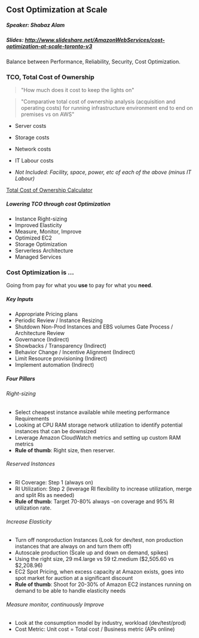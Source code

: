 ## Cost Optimization at Scale
##### Speaker: Shabaz Alam
##### Slides: http://www.slideshare.net/AmazonWebServices/cost-optimization-at-scale-toronto-v3

Balance between Performance, Reliability, Security, Cost Optimization.

### **TCO**, Total Cost of Ownership

> "How much does it cost to keep the lights on"



> "Comparative total cost of ownership analysis (acquisition and operating costs) for running infrastructure environment end to end on premises vs on AWS"

- Server costs
- Storage costs
- Network costs
- IT Labour costs

- *Not Included: Facility, space, power, etc of each of the above (minus IT Labour)*

[Total Cost of Ownership Calculator](https://awstcocalculator.com)

##### Lowering TCO through cost Optimization
- Instance Right-sizing
- Improved Elasticity
- Measure, Monitor, Improve
- Optimized EC2
- Storage Optimization
- Serverless Architecture
- Managed Services

###  Cost Optimization is ...
Going from pay for what you **use** to pay for what you **need**.

##### Key Inputs
- Appropriate Pricing plans
- Periodic Review / Instance Resizing
- Shutdown Non-Prod Instances and EBS volumes
Gate Process / Architecture Review
- Governance (Indirect)
- Showbacks / Transparency (Indirect)
- Behavior Change / Incentive Alignment (Indirect)
- Limit Resource provisioning (Indirect)
- Implement automation (Indirect)

##### Four Pillars
###### Right-sizing
- Select cheapest instance available while meeting performance Requirements
- Looking at CPU RAM storage network utilization to identify potential instances that can be downsized
- Leverage Amazon CloudWatch metrics and setting up custom RAM metrics
- **Rule of thumb**: Right size, then reserver.

###### Reserved Instances
- RI Coverage: Step 1 (always on)
- RI Utilization: Step 2 (leverage RI flexibility to increase utilization, merge and split RIs as needed)
- **Rule of thumb**: Target 70-80% always -on coverage and 95% RI utilization rate.

###### Increase Elasticity
-  Turn off nonproduction Instances (Look for dev/test, non production instances that are always on and turn them off)
- Autoscale production (Scale up and down on demand, spikes)
- Using the right size, 29 m4.large vs 59 t2.medium ($2,505.60 vs $2,208.96)
- EC2 Spot Pricing, when excess capacity at Amazon exists, goes into spot market for auction at a significant discount
- **Rule of thumb**: Shoot for 20-30% of Amazon EC2 instances running on demand to be able to handle elasticity needs

###### Measure monitor, continuously Improve
- Look at the consumption model by industry, workload (dev/test/prod)
- Cost Metric: Unit cost = Total cost / Business metric (APs online)
